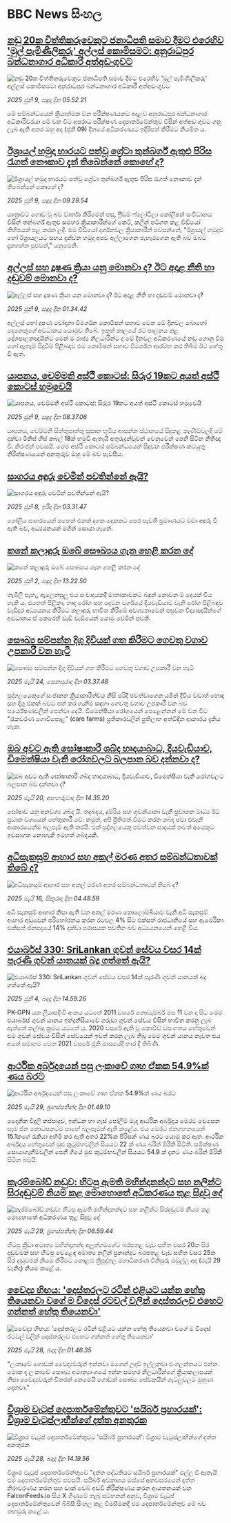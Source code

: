 # BBC News සිංහල## [නඩු 20ක විත්තිකරුවෙකුට ජනාධිපති සමාව දීමට එරෙහිව 'මුල් පැමිණිලිකරු' අල්ලස් කොමිසමට: අනුරාධපුර බන්ධනාගාර අධිකාරී අත්අඩංගුවට](https://www.bbc.com/sinhala/articles/cx27jdlw7gko?at_campaign=githubrss)![නඩු 20ක විත්තිකරුවෙකුට ජනාධිපති සමාව දීමට එරෙහිව 'මුල් පැමිණිලිකරු' අල්ලස් කොමිසමට: අනුරාධපුර බන්ධනාගාර අධිකාරී අත්අඩංගුවට](https://ichef.bbci.co.uk/ace/standard/240/cpsprodpb/a65a/live/f51659b0-44fe-11f0-9797-434b303d976a.jpg)_2025 ජූනි 9, සඳුදා දින 05.52.21_මේ සම්බන්ධයෙන් ක්‍රියාත්මක වන පරීක්ෂණයකට අදාළව අනුරාධපුර බන්ධනාගාර අධිකාරිවරයා මේ වන විට අපරාධ පරීක්ෂණ දෙපාර්තමේන්තුව විසින් අත්අඩංගුවට ගනු ලැබ ඇති අතර ඔහු අද (ජූනි 09) දිනයේ අධිකරණයට ඉදිරිපත් කිරීමට නියමිත ය.## [ඊශ්‍රායල් හමුදා භාරයට පත්වූ ග්‍රේටා තුන්බර්ග් ඇතුළු පිරිස රැගත් නෞකාව දැන් තිබෙන්නේ කොහේ ද?](https://www.bbc.com/sinhala/articles/c98p0kj37g6o?at_campaign=githubrss)![ඊශ්‍රායල් හමුදා භාරයට පත්වූ ග්‍රේටා තුන්බර්ග් ඇතුළු පිරිස රැගත් නෞකාව දැන් තිබෙන්නේ කොහේ ද?](https://ichef.bbci.co.uk/ace/standard/240/cpsprodpb/f579/live/6e644130-4511-11f0-835b-310c7b938e84.jpg)_2025 ජූනි 9, සඳුදා දින 09.29.54_යාත්‍රාවට ගොඩ වූ බව වාර්තා කිරීමෙන් පසු, ෆ්‍රීඩම් ෆ්ලෝටිලා කෝලිෂන් සංවිධානය විසින් තන්බර්ග් ඇතුළු සමහර ක්‍රියාකාරීන්ගේ කෙටි, කලින් පටිගත කළ වීඩියෝ කිහිපයක් පළ කරන ලදී.
එම වීඩියෝ දර්ශනවල ක්‍රියාකාරීන් පවසන්නේ, "ඊශ්‍රායල් හමුදාව හෝ ඊශ්‍රායලයට සහය දක්වන හමුදා අපව අල්ලාගෙන පැහැරගෙන ඇති බව ඔබට දැකගන්න පුළුවන්," යනුවෙනි.## [අල්ලස් සහ දූෂණ ක්‍රියා යනු මොනවා ද? ඊට අදාළ නීති හා දඬුවම් මොනවා ද?](https://www.bbc.com/sinhala/articles/cr58j64ny6vo?at_campaign=githubrss)![අල්ලස් සහ දූෂණ ක්‍රියා යනු මොනවා ද? ඊට අදාළ නීති හා දඬුවම් මොනවා ද?](https://ichef.bbci.co.uk/ace/standard/240/cpsprodpb/b4c4/live/ff4152e0-42cf-11f0-abc8-c3ad4ba76d8c.jpg)_2025 ජූනි 9, සඳුදා දින 01.34.42_අල්ලස් හෝ දූෂණ චෝදනා විමර්ශන කොමිෂන් සභාව වෙත මේ දිනවල බොහෝ දෙනෙකුගේ අවධානය යොමුව තිබේ. ඉකුත් කාලයේ රට පාලනය කළ දේශපාලනඥයින්ට මෙන් ම රාජ්‍ය නිලධාරින්ට ද මේ දිනවල අධිකරණයේ නඩු ගොනු වීම හෝ ඇතැම් සිදුවීම් පිළිබඳව එම කොමිෂන් සභාව විමර්ශන ආරම්භ කර තිබීම ඊට හේතු වී ඇත.## [යාපනය, චෙම්මනි අස්ථි කොටස්: සිරුර 19කට අයත් අස්ථි කොටස් හමුවෙයි](https://www.bbc.com/sinhala/articles/c3d4l1mp0p9o?at_campaign=githubrss)![යාපනය, චෙම්මනි අස්ථි කොටස්: සිරුර 19කට අයත් අස්ථි කොටස් හමුවෙයි](https://ichef.bbci.co.uk/ace/standard/240/cpsprodpb/9839/live/deea76f0-450b-11f0-835b-310c7b938e84.jpg)_2025 ජූනි 9, සඳුදා දින 08.37.06_යාපනය, චෙම්මනි සිත්තුපාත්තු සුසාන භූමිය ආසන්න ස්ථානයේ සිදුකළ කැණීම්වලදී මේ දක්වා මිනිස් හිස් කබල් 18ක් හමුවී ඇතැයි අතුරුදන්වූවන් වෙනුවෙන් පෙනී සිටින නීතිඥ වී. නිරංජන් පවසයි. මෙම අස්ථි කොටස් සම්බන්ධයෙන් සිදුවන පරීක්ෂණ කටයුතු නිරීක්ෂණයෙන් අනතුරුව ඔහු මේ බව පැවසීය.## [සාගරය අඳුරු වෙමින් පවතින්නේ ඇයි?](https://www.bbc.com/sinhala/articles/c4g24zy378jo?at_campaign=githubrss)![සාගරය අඳුරු වෙමින් පවතින්නේ ඇයි?](https://ichef.bbci.co.uk/ace/standard/240/cpsprodpb/3e5f/live/a6cb6e30-3aef-11f0-9a86-f7906cd4e14e.jpg)_2025 ජූනි 8, ඉරිදා දින 03.31.47_ගෝලීය සාගරයෙන් පහෙන් එකක් දශක දෙකකට පෙර පැවති ප්‍රමාණයට වඩා අඳුරු වී ඇති බව, අධ්‍යයනයක් මගින් සොයා ගැනේ.## [කනේ කලාඳුරු ඔබේ සෞඛ්‍යය ගැන හෙළි කරන දේ](https://www.bbc.com/sinhala/articles/c365z723z3zo?at_campaign=githubrss)![කනේ කලාඳුරු ඔබේ සෞඛ්‍යය ගැන හෙළි කරන දේ](https://ichef.bbci.co.uk/ace/standard/240/cpsprodpb/196b/live/2e7d8600-3d58-11f0-b6e6-4ddb91039da1.png)_2025 ජූනි 2, සඳුදා දින 13.22.50_තැඹිලි පැහැ, ඇලෙනසුලු එය සංවාදයකදී මාතෘකාවකට බඳුන් නොවන ම දෙයක් විය හැකි ය. එහෙත් පිළිකා, හෘද රෝග සහ දෙවන වර්ගයේ දියවැඩියාව වැනි රෝග පිළිබඳව වැඩිදුර අධ්‍යයනය කිරීමට කලාඳුරු භාවිත කිරීමේ අවශ්‍යතාවෙන් පසුවන විද්‍යාඥයින්ගේ අවධානය ඒ කෙරෙහි වැඩි වැඩියෙන් යොමු වෙමින් පවතී.## [සෞඛ්‍ය සම්පන්න දිගු දිවියක් ගත කිරීමට ගෙවතු වගාව උපකාරී වන හැටි](https://www.bbc.com/sinhala/articles/c9vgg2j8d2yo?at_campaign=githubrss)![සෞඛ්‍ය සම්පන්න දිගු දිවියක් ගත කිරීමට ගෙවතු වගාව උපකාරී වන හැටි](https://ichef.bbci.co.uk/ace/standard/240/cpsprodpb/e8d5/live/dea8fff0-364b-11f0-8185-6772e52c97ad.jpg)_2025 මැයි 24, සෙනසුරාදා දින 03.37.48_පුද්ගලයෙකුගේ සංජානන ක්‍රියාකාරීත්වය නිසි පරිදි පවත්වාගෙන යමින් දිවිය වඩාත් හොඳ සහ දිගු එකක් බවට පත් කර ගැනීම සඳහා ගෙවතු වගාව උපකාරී වන බව පර්යේෂණවලින් පෙන්වා දෙයි. ඩිමෙන්ෂියා රෝගයෙන් පෙළෙන්නන් මේ වන විට "රැකවරණ ගොවිපොළ" (care farms) ප්‍රතිකාරවලින් ප්‍රතිලාභ අත්විඳින ආකාරය දැකිය හැක.## [ඔබ අවට ඇති ඝෝෂාකාරී ශබ්ද හෘදයාබාධ, දියවැඩියාව, ඩිමෙන්ෂියා වැනි රෝගවලට බලපාන බව දන්නවා ද?](https://www.bbc.com/sinhala/articles/cx2qq901y71o?at_campaign=githubrss)![ඔබ අවට ඇති ඝෝෂාකාරී ශබ්ද හෘදයාබාධ, දියවැඩියාව, ඩිමෙන්ෂියා වැනි රෝගවලට බලපාන බව දන්නවා ද?](https://ichef.bbci.co.uk/ace/standard/240/cpsprodpb/9f2e/live/891d22c0-3635-11f0-a37a-396a0d1059f3.jpg)_2025 මැයි 20, අඟහරුවාදා දින 14.35.20_ඝෝෂාව යනු අනවශ්‍ය ශබ්ද යි.  තදබදය, දුම්රිය සහ ගුවන්යානා වැනි ප්‍රවාහන මාධ්‍ය ඊට ප්‍රධාන වශයෙන් හේතුකාරී වේ. නමුත්, අපි ප්‍රීතිමත් වීමට කරන ශබ්ද පවා එවැනි ආකාරයෙන්ම බලපෑම් ඇති කරයි. එක් පුද්ගලයෙකු පවත්වන සාදයක් තවත් අයෙකුට ඉවසාගත නොහැකි ඉමහත් ශබ්දයකි.## [අධිසැකසුම් ආහාර සහ අකල් මරණ අතර සම්බන්ධතාවක් තිබේ ද?](https://www.bbc.com/sinhala/articles/cj68g6r56xxo?at_campaign=githubrss)![අධිසැකසුම් ආහාර සහ අකල් මරණ අතර සම්බන්ධතාවක් තිබේ ද?](https://ichef.bbci.co.uk/ace/standard/240/cpsprodpb/efb3/live/e02db190-242b-11f0-b474-cfd8b4328741.jpg)_2025 මැයි 16, සිකුරාදා දින 04.48.59_අධි සැකසුම් ආහාර නිසා ඇති වන අකල් මරණ කොලොම්බියාව වැනි අධි සැකසුම් ආහාර අඩුවෙන් පරිභෝජනය කරන රටවල 4% සිට එක්සත් රාජධානියේ සහ ඇමෙරිකා එක්සත් ජනපදයේ 14% දක්වා පරාසයක පවතින බව අධ්‍යයනයෙන් හෙළි විය.## [එයාර්බස් 330: SriLankan ගුවන් සේවය වසර 14ක් පැරණි ගුවන් යානයක් බදු ගත්තේ ඇයි?](https://www.bbc.com/sinhala/articles/c80k9egmxelo?at_campaign=githubrss)![එයාර්බස් 330: SriLankan ගුවන් සේවය වසර 14ක් පැරණි ගුවන් යානයක් බදු ගත්තේ ඇයි?](https://ichef.bbci.co.uk/ace/standard/240/cpsprodpb/f17b/live/9b28c400-414e-11f0-a8f8-fd544bcd141d.jpg)_2025 ජූනි 4, බදාදා දින 14.59.26_PK-GPN යන ලියාපදිංචි අංකය යටතේ 2011 වසරේ නොවැම්බර් මස 11 වන දා සිට මෙම එයාර්බස් ගුවන් යානය ඉන්දුනීසියාවේ ගරුඩා ගුවන් සේවය විසින් භාවිත කරනු ලැබ ඇත්තේ කල්බදු ක්‍රමය යටතේ ය. 2020 වසරේ ඇති වූ කොවිඩ් වසංගතය හේතුවෙන් එම ගුවන් සේවය විසින් සේවයෙන් ඉවත් කරනු ලැබ තිබූ මෙම ගුවන් යානය නැවත එය අයත් සමාගම වෙත 2021 වසරේ ජූනි මාසයේදී භාර දී තිබිණි.## [ආර්ථික අර්බුදයෙන් පසු ලංකාවේ ගෘහ ඒකක 54.9%ක් ණය බරට](https://www.bbc.com/sinhala/articles/c4g2pd75ezpo?at_campaign=githubrss)![ආර්ථික අර්බුදයෙන් පසු ලංකාවේ ගෘහ ඒකක 54.9%ක් ණය බරට](https://ichef.bbci.co.uk/ace/standard/240/cpsprodpb/cfa6/live/2eb2f2e0-3d21-11f0-af00-f94ff1cabcc0.jpg)_2025 මැයි 29, බ්‍රහස්පතින්දා දින 01.49.10_දෛනික විදුලි කප්පාදුව, ඉන්ධන හා ගෑස් පෝලිම් මැද ආර්ථික අර්බුදය මෙරට වෙසෙන සෑම ජන කොටසකටම පාහේ බලපෑමක් ඇති කළේය. එය මෙරට ජනගහනයෙන්  15.1කගේ රැකියා අහිමි කර ඇති අතර 22%ක පිරිසක් ණය බරට යොමු කර ඇත. ආර්ථික අර්බුදය හේතුවෙන් මුළු කුටුම්භවලින් සියයට 22 ක් ණය බරින් මිරිකී සිටිති. සමීක්ෂණ සොයාගැනීම්වලින් පෙනී ගියේ මුළු කුටුම්භවලින් සියයට 54.9 ක් දැනට ණය බරින් මිරිකී සිටින බවයි.## [කැරම්බෝඩ් නඩුව: හිටපු ඇමති මහින්දානන්දට සහ නලින්ට සිරදඬුවම් නියම කළ මොහොතේ අධිකරණය තුළ සිදුවූ දේ](https://www.bbc.com/sinhala/articles/cvgdrdnkvd3o?at_campaign=githubrss)![කැරම්බෝඩ් නඩුව: හිටපු ඇමති මහින්දානන්දට සහ නලින්ට සිරදඬුවම් නියම කළ මොහොතේ අධිකරණය තුළ සිදුවූ දේ](https://ichef.bbci.co.uk/ace/standard/240/cpsprodpb/3515/live/a82f56c0-3c6a-11f0-b6e6-4ddb91039da1.jpg)_2025 මැයි 29, බ්‍රහස්පතින්දා දින 06.59.44_හිටපු ක්‍රීඩා අමාත්‍ය මහින්දානන්ද අලුත්ගමගේට බරපතළ වැඩ සහිත වසර 20ක සිර දඬුවමක් සහ හිටපු වෙළෙඳ අමාත්‍ය නලින් ප්‍රනාන්දුට බරපතළ වැඩ සහිත වසර 25ක සිර දඬුවමක් නියම කිරීමට කොළඹ ත්‍රිපුද්ගල මහාධිකරණ විනිසුරු මඩුල්ල අද (මැයි 29 වැනිදා) නියම කළේ ය.## [වෛද්‍ය හිඟය: 'දොස්තරලට රටින් එළියට යන්න හේතු තියෙනවා වගේ ම විදෙස් රටවල් වලින් දොස්තරලව එහෙට ගන්නත් හේතු තියෙනවා'](https://www.bbc.com/sinhala/articles/cn8z2pj4p23o?at_campaign=githubrss)![වෛද්‍ය හිඟය: 'දොස්තරලට රටින් එළියට යන්න හේතු තියෙනවා වගේ ම විදෙස් රටවල් වලින් දොස්තරලව එහෙට ගන්නත් හේතු තියෙනවා'](https://ichef.bbci.co.uk/ace/standard/240/cpsprodpb/2bb2/live/101c9a00-3a2b-11f0-8b82-f75b8da723b0.jpg)_2025 මැයි 28, බදාදා දින 01.46.35_"ලංකාවේ ගොඩක් වෛද්‍යවරුන් ඉන්නවා මගෙන් උදව් ඉල්ලනවා එංගලන්තයට එන්න. මොක ද ලංකාවේ සෞඛ්‍ය අමාත්‍යාංශයේ ඉන්න සමහර නිලධාරීන්ගේ ක්‍රියාකලාපයන් නිසා වෛද්‍යවරුන් විතරක් නෙමෙයි ගොඩක් සෞඛ්‍ය සේවකයින් ගැටලුවලට මුහුණ දෙනවා."## [විශ්‍රාම වැටුප් දෙපාර්තමේන්තුවට 'සයිබර් ප්‍රහාරයක්': විශ්‍රාම වැටුප්ලාභීන්ගේ දත්ත අනතුරක](https://www.bbc.com/sinhala/articles/czj4pxxpl12o?at_campaign=githubrss)![විශ්‍රාම වැටුප් දෙපාර්තමේන්තුවට 'සයිබර් ප්‍රහාරයක්': විශ්‍රාම වැටුප්ලාභීන්ගේ දත්ත අනතුරක](https://ichef.bbci.co.uk/ace/standard/240/cpsprodpb/49c5/live/7f505100-3c47-11f0-9b0e-f9484871665f.jpg)_2025 මැයි 28, බදාදා දින 14.19.56_විශ්‍රාම වැටුප් දෙපාර්තමේන්තුවේ "දත්ත පද්ධතියට සයිබර් ප්‍රහාරයක්" එල්ල වී ඇතැයි එම දෙපාර්තමේන්තුව පවසයි.
සයිබර් අවකාශය ඔස්සේ අනවසරයෙන් දත්ත නිරාවරණය කරන සහ ඩාක් වෙබ් අඩවි නිරීක්ෂණය කරන ආයතනයක් වන FalconFeeds.io සිය X ගිණුමේ තැබූ සටහනක් අනුව, විශ්‍රාම වැටුප් දෙපාර්තමේන්තුවෙන් බීබීසී සිංහල කළ විමසීමකදී එම දෙපාර්තමේන්තුව මේ බව තහවුරු කළේ ය.